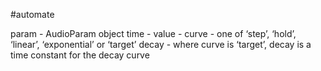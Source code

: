 

#automate

<p>param - AudioParam object
time  -
value -
curve - one of ‘step’, ‘hold’, ‘linear’, ‘exponential’ or ‘target’
decay - where curve is ‘target’, decay is a time constant for the decay curve</p>






























